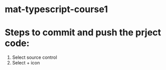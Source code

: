 # mat-typescript-course1

# Steps to commit and push the prject code:

1. Select source control
2. Select + icon 